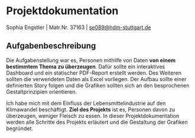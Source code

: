 # Projektdokumentation
Sophia Engstler | Matr.Nr. 37163 | se089@hdm-stuttgart.de

## Aufgabenbeschreibung
Die Aufgabenstellung war es, Personen mithilfe von Daten **von einem bestimmtem Thema zu überzeugen**. Dafür sollte ein interaktives Dashboard und ein statischer PDF-Report erstellt werden. Des Weiteren sollten die verwendeten Daten als Excel vorliegen. Der Aufbau sollte einer definierten Story folgen und die Grafiken sollten sich an den besprochenen Gestaltprinzipien orientieren. 

Ich habe mich mit dem Einfluss der Lebensmittelindustrie auf den Klimawandel beschäftigt. **Ziel des Projekts** ist es, Personen davon zu überzeugen, weniger Fleisch zu essen.
In dieser Projektdokumentation werden alle Schritte des Projekts erläutert und die Gestaltung der Grafiken begründet.